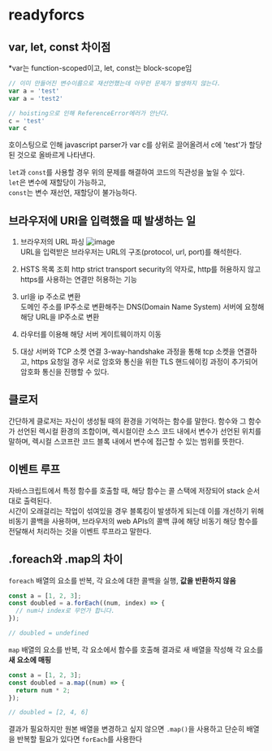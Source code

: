 # readyforcs


## var, let, const 차이점
*var는 function-scoped이고, let, const는 block-scope임

```js
// 이미 만들어진 변수이름으로 재선언했는데 아무런 문제가 발생하지 않는다.
var a = 'test'
var a = 'test2'

// hoisting으로 인해 ReferenceError에러가 안난다.
c = 'test'
var c
```  

호이스팅으로 인해 javascript parser가 var c를 상위로 끌어올려서 c에 'test'가 할당된 것으로 올바르게 나타낸다.  

```let```과 ```const```를 사용할 경우 위의 문제를 해결하여 코드의 직관성을 높일 수 있다.  
```let```은 변수에 재할당이 가능하고,  
```const```는 변수 재선언, 재할당이 불가능하다.


## 브라우저에 URl을 입력했을 때 발생하는 일
1) 브라우저의 URL 파싱
![image](https://user-images.githubusercontent.com/41901043/196886535-837416b1-6711-4cf6-aff8-155942eb36b0.png)  
URL을 입력받은 브라우저는 URL의 구조(protocol, url, port)를 해석한다.  

2) HSTS 목록 조회
http strict transport security의 약자로, http를 허용하지 않고 https를 사용하는 연결만 허용하는 기능  

3) url을 ip 주소로 변환  
도메인 주소를 IP주소로 변환해주는 DNS(Domain Name System) 서버에 요청해 해당 URL을 IP주소로 변환

4) 라우터를 이용해 해당 서버 게이트웨이까지 이동  

5) 대상 서버와 TCP 소켓 연결
3-way-handshake 과정을 통해 tcp 소켓을 연결하고, https 요청일 경우 서로 암호와 통신을 위한 TLS 핸드쉐이킹 과정이 추가되어 암호화 통신을 진행할 수 있다.


## 클로저
간단하게 클로저는 자신이 생성될 때의 환경을 기억하는 함수를 말한다.
함수와 그 함수가 선언된 렉시컬 환경의 조합이며, 렉시컬이란 소스 코드 내에서 변수가 선언된 위치를 말하며, 렉시컬 스코프란 코드 블록 내에서 변수에 접근할 수 있는 범위를 뜻한다. 

## 이벤트 루프
자바스크립트에서 특정 함수를 호출할 때, 해당 함수는 콜 스택에 저장되어 stack 순서대로 출력된다.  
시간이 오래걸리는 작업이 섞여있을 경우 블록킹이 발생하게 되는데 이를 개선하기 위해 비동기 콜백을 사용하며, 브라우저의 web APIs의 콜백 큐에 해당 비동기 해당 함수를 전달해서 처리하는 것을 이벤트 루프라고 말한다.

## .foreach와 .map의 차이

```foreach```
배열의 요소를 반복, 각 요소에 대한 콜백을 실행, **값을 반환하지 않음**  

```js
const a = [1, 2, 3];
const doubled = a.forEach((num, index) => {
  // num나 index로 무언가 합니다.
});

// doubled = undefined
```

```map```
배열의 요소를 반복, 각 요소에서 함수를 호출해 결과로 새 배열을 작성해 각 요소를 **새 요소에 매핑**

```js
const a = [1, 2, 3];
const doubled = a.map((num) => {
  return num * 2;
});

// doubled = [2, 4, 6]
```
결과가 필요하지만 원본 배열을 변경하고 싶지 않으면 ```.map()```을 사용하고 단순히 배열을 반복할 필요가 있다면 ```forEach```를 사용한다




